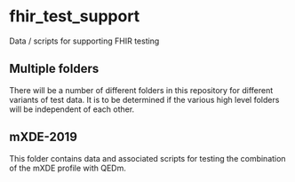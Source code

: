 # fhir_test_support
Data / scripts for supporting FHIR testing
## Multiple folders
There will be a number of different folders in this repository
for different variants of test data.
It is to be determined if the various high level folders will
be independent of each other.

## mXDE-2019
This folder contains data and associated scripts for testing
the combination of the mXDE profile with QEDm.
